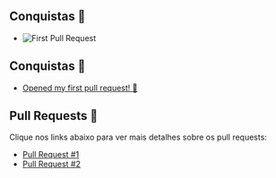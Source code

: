 ## Conquistas 🎉
- ![First Pull Request](https://img.shields.io/badge/achievement-first--pull--request-brightgreen)

## Conquistas 🎉
- [Opened my first pull request! 🚀](https://github.com/MTECHDevelopment/repo-name/pull/1)

## Pull Requests 📂

Clique nos links abaixo para ver mais detalhes sobre os pull requests:

- [Pull Request #1](https://github.com/MTECHDevelopment/Portfolio/pull/1)
- [Pull Request #2](https://github.com/MTECHDevelopment/Portfolio/pull/2)

